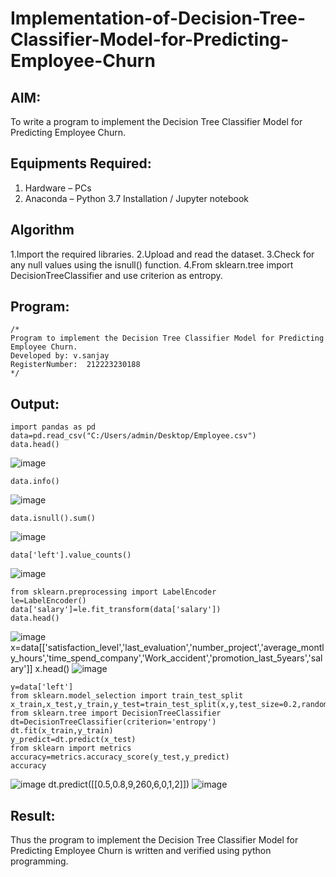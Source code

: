 # Implementation-of-Decision-Tree-Classifier-Model-for-Predicting-Employee-Churn

## AIM:
To write a program to implement the Decision Tree Classifier Model for Predicting Employee Churn.

## Equipments Required:
1. Hardware – PCs
2. Anaconda – Python 3.7 Installation / Jupyter notebook

## Algorithm
1.Import the required libraries.
2.Upload and read the dataset.
3.Check for any null values using the isnull() function.
4.From sklearn.tree import DecisionTreeClassifier and use criterion as entropy.

## Program:
```
/*
Program to implement the Decision Tree Classifier Model for Predicting Employee Churn.
Developed by: v.sanjay
RegisterNumber:  212223230188
*/
```

## Output:
```
import pandas as pd
data=pd.read_csv("C:/Users/admin/Desktop/Employee.csv")
data.head()
```
![image](https://github.com/sanjayy2431/Implementation-of-Decision-Tree-Classifier-Model-for-Predicting-Employee-Churn/assets/149365143/f24f2a8c-3faf-4d64-8e2d-1da7ed2da290)
```
data.info()
```
![image](https://github.com/sanjayy2431/Implementation-of-Decision-Tree-Classifier-Model-for-Predicting-Employee-Churn/assets/149365143/652ad3b5-0784-43b3-9bbc-63a4ebca9d37)
```
data.isnull().sum()
```
![image](https://github.com/sanjayy2431/Implementation-of-Decision-Tree-Classifier-Model-for-Predicting-Employee-Churn/assets/149365143/a45d5c35-fbeb-4e9a-b4e7-9a782d9786f8)
```
data['left'].value_counts()
```
![image](https://github.com/sanjayy2431/Implementation-of-Decision-Tree-Classifier-Model-for-Predicting-Employee-Churn/assets/149365143/0abfc33d-7845-43d1-ab5f-796af8fcadfc)
```
from sklearn.preprocessing import LabelEncoder
le=LabelEncoder()
data['salary']=le.fit_transform(data['salary'])
data.head()
```
![image](https://github.com/sanjayy2431/Implementation-of-Decision-Tree-Classifier-Model-for-Predicting-Employee-Churn/assets/149365143/5b336a81-afb7-45d9-8b25-3b4d758f47d7)
x=data[['satisfaction_level','last_evaluation','number_project','average_montly_hours','time_spend_company','Work_accident','promotion_last_5years','salary']]
x.head()
![image](https://github.com/sanjayy2431/Implementation-of-Decision-Tree-Classifier-Model-for-Predicting-Employee-Churn/assets/149365143/708cc013-2566-4fa3-8ee2-2f7966d0c3e4)
```
y=data['left']
from sklearn.model_selection import train_test_split
x_train,x_test,y_train,y_test=train_test_split(x,y,test_size=0.2,random_state=100)
from sklearn.tree import DecisionTreeClassifier
dt=DecisionTreeClassifier(criterion='entropy')
dt.fit(x_train,y_train)
y_predict=dt.predict(x_test)
from sklearn import metrics
accuracy=metrics.accuracy_score(y_test,y_predict)
accuracy
```
![image](https://github.com/sanjayy2431/Implementation-of-Decision-Tree-Classifier-Model-for-Predicting-Employee-Churn/assets/149365143/2a708ed5-7840-4798-a5b5-e8de117eec6b)
dt.predict([[0.5,0.8,9,260,6,0,1,2]])
![image](https://github.com/sanjayy2431/Implementation-of-Decision-Tree-Classifier-Model-for-Predicting-Employee-Churn/assets/149365143/08cb1f01-8812-4173-b1c5-379d5d380ba9)










## Result:
Thus the program to implement the  Decision Tree Classifier Model for Predicting Employee Churn is written and verified using python programming.
